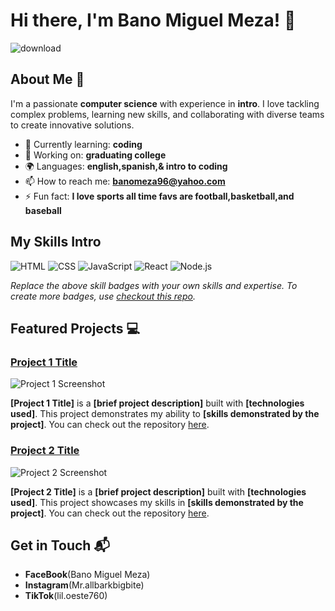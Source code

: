 # Hi there, I'm Bano Miguel Meza! 👋

![download](https://github.com/user-attachments/assets/abbaad93-df57-4eaf-8f4a-1290f2b25e48)

## About Me 🚀

I'm a passionate **computer science** with experience in **intro**. I love tackling complex problems, learning new skills, and collaborating with diverse teams to create innovative solutions.

- 🌱 Currently learning: **coding**
- 🔭 Working on: **graduating college**
- 🌍 Languages: **english,spanish,& intro to coding**
- 📫 How to reach me: **banomeza96@yahoo.com**
- ⚡ Fun fact: **I love sports all time favs are football,basketball,and baseball**

## My Skills Intro

![HTML](https://img.shields.io/badge/-HTML-E34F26?style=flat-square&logo=html5&logoColor=white)
![CSS](https://img.shields.io/badge/-CSS-1572B6?style=flat-square&logo=css3&logoColor=white)
![JavaScript](https://img.shields.io/badge/-JavaScript-F7DF1E?style=flat-square&logo=javascript&logoColor=black)
![React](https://img.shields.io/badge/-React-61DAFB?style=flat-square&logo=react&logoColor=black)
![Node.js](https://img.shields.io/badge/-Node.js-339933?style=flat-square&logo=node.js&logoColor=white)

*Replace the above skill badges with your own skills and expertise. To create more badges, use [checkout this repo](https://github.com/alexandresanlim/Badges4-README.md-Profile).*

## Featured Projects 💻

### [Project 1 Title](project_1_link)

![Project 1 Screenshot](project_1_screenshot_url)

**[Project 1 Title]** is a **[brief project description]** built with **[technologies used]**. This project demonstrates my ability to **[skills demonstrated by the project]**. You can check out the repository [here](project_1_repository_link).

### [Project 2 Title](project_2_link)

![Project 2 Screenshot](project_2_screenshot_url)

**[Project 2 Title]** is a **[brief project description]** built with **[technologies used]**. This project showcases my skills in **[skills demonstrated by the project]**. You can check out the repository [here](project_2_repository_link).

## Get in Touch 📬

- **FaceBook**(Bano Miguel Meza)
- **Instagram**(Mr.allbarkbigbite)
- **TikTok**(lil.oeste760)



